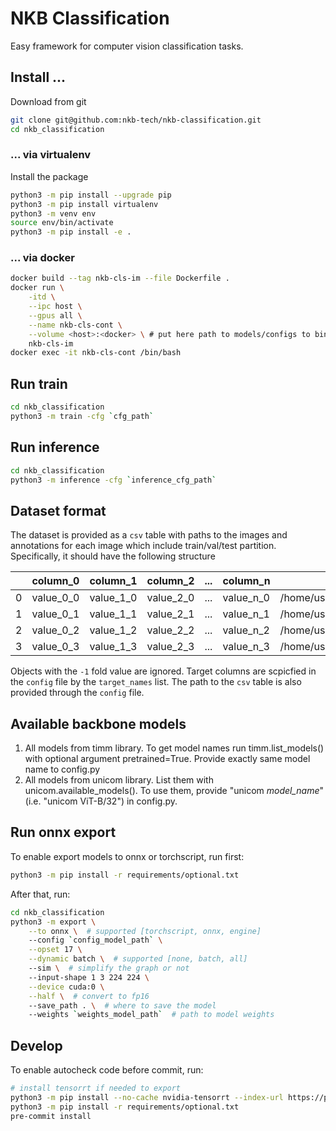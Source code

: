  # NKB Classification

Easy framework for computer vision classification tasks.

## Install ...

Download from git
```bash
git clone git@github.com:nkb-tech/nkb-classification.git
cd nkb_classification
```

### ... via virtualenv

Install the package
```bash
python3 -m pip install --upgrade pip
python3 -m pip install virtualenv
python3 -m venv env
source env/bin/activate
python3 -m pip install -e .
```

### ... via docker

```bash
docker build --tag nkb-cls-im --file Dockerfile .
docker run \
    -itd \
    --ipc host \
    --gpus all \
    --name nkb-cls-cont \
    --volume <host>:<docker> \ # put here path to models/configs to bind with docker image
    nkb-cls-im
docker exec -it nkb-cls-cont /bin/bash
```

## Run train

```bash
cd nkb_classification
python3 -m train -cfg `cfg_path`
```

## Run inference

```bash
cd nkb_classification
python3 -m inference -cfg `inference_cfg_path`
```

## Dataset format
The dataset is provided as a `csv` table with paths to the images and annotations for each image which include train/val/test partition. Specifically, it should have the following structure

|| column_0 | column_1 | column_2 | ... | column_n | path | fold |
|-|---|---|---|---|---|---|---|
|0|value_0_0|value_1_0|value_2_0|...|value_n_0|/home/user/data/img_0.jpg|train|
|1|value_0_1|value_1_1|value_2_1|...|value_n_1|/home/user/data/img_1.jpg|val|
|2|value_0_2|value_1_2|value_2_2|...|value_n_2|/home/user/data/img_2.jpg|test|
|3|value_0_3|value_1_3|value_2_3|...|value_n_3|/home/user/data/img_3.jpg|-1|

Objects with the `-1` fold value are ignored. Target columns are scpicfied in the `config` file by the `target_names` list. The path to the `csv` table is also provided through the `config` file.

## Available backbone models

1. All models from timm library. To get model names run timm.list_models() with optional argument pretrained=True.
Provide exactly same model name to config.py
2. All models from unicom library. List them with unicom.available_models().
To use them, provide "unicom *model_name*" (i.e. "unicom ViT-B/32") in config.py.

## Run onnx export

To enable export models to onnx or torchscript, run first:
```bash
python3 -m pip install -r requirements/optional.txt
```

After that, run:
```bash
cd nkb_classification
python3 -m export \
    --to onnx \  # supported [torchscript, onnx, engine]
    --config `config_model_path` \
    --opset 17 \
    --dynamic batch \  # supported [none, batch, all]
    --sim \  # simplify the graph or not
    --input-shape 1 3 224 224 \
    --device cuda:0 \
    --half \  # convert to fp16
    --save_path . \  # where to save the model
    --weights `weights_model_path`  # path to model weights
```

## Develop
To enable autocheck code before commit, run:
```bash
# install tensorrt if needed to export
python3 -m pip install --no-cache nvidia-tensorrt --index-url https://pypi.ngc.nvidia.com
python3 -m pip install -r requirements/optional.txt
pre-commit install
```
